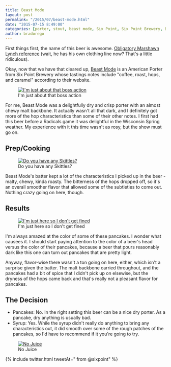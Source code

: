 ```yaml
---
title: Beast Mode
layout: post
permalink: "/2015/07/beast-mode.html"
date: "2015-07-15 8:49:00"
categories: [porter, stout, beast mode, Six Point, Six Point Brewery, Brooklyn, New York]
author: bradorego
---
```


First things first, the name of this beer is awesome. <a href="https://img0.etsystatic.com/055/0/7092175/il_570xN.747418260_k48h.jpg" target="_blank">Obligatory Marshawn Lynch reference</a> (wait, he has his own clothing line now? That's a little ridiculous).

Okay, now that we have that cleared up, <a href="http://sixpoint.com/beers/cycliquids/beastmode" target="_blank">Beast Mode</a> is an American Porter from Six Point Brewery whose tastings notes include "coffee, roast, hops, and caramel" according to their website.

<figure class="imageWrap">
  <a href="{{ site.url }}/assets/full/beastmode/beer.jpg" target="_blank">
    <img src="{{ site.url }}/assets/compressed/beastmode/beer.jpg" alt="I'm just about that boss action" />
  </a>
  <figcaption>
    I'm just about that boss action
  </figcaption>
</figure>

For me, Beast Mode was a delightfully dry and crisp porter with an almost chewy malt backbone. It actually wasn't all that dark, and I definitely got more of the hop characteristics than some of their other notes. I first had this beer before a Radicals game it was delightful in the Wisconsin Spring weather. My experience with it this time wasn't as rosy, but the show must go on.

## Prep/Cooking

<figure class="imageWrap">
  <a href="{{ site.url }}/assets/full/beastmode/batter.jpg" target="_blank">
    <img src="{{ site.url }}/assets/compressed/beastmode/batter.jpg" alt="Do you have any Skittles?" />
  </a>
  <figcaption>
    Do you have any Skittles?
  </figcaption>
</figure>

Beast Mode's batter kept a lot of the characteristics I picked up in the beer - malty, chewy, kinda roasty. The bitterness of the hops dropped off, so it's an overall smoother flavor that allowed some of the subtleties to come out. Nothing crazy going on here, though.

## Results

<figure class="imageWrap">
  <a href="{{ site.url }}/assets/full/beastmode/pancakes.jpg" target="_blank">
    <img src="{{ site.url }}/assets/compressed/beastmode/pancakes.jpg" alt="I'm just here so I don't get fined" />
  </a>
  <figcaption>
    I'm just here so I don't get fined
  </figcaption>
</figure>

I'm always amazed at the color of some of these pancakes. I wonder what causees it. I should start paying attention to the color of a beer's head versus the color of their pancakes, because a beer that pours reasonably dark like this one can turn out pancakes that are pretty light.

Anyway, flavor-wise there wasn't a ton going on here, either, which isn't a surprise given the batter. The malt backbone carried throughout, and the pancakes had a bit of spice that I didn't pick up on elsewise, but the dryness of the hops came back and that's really not a pleasant flavor for pancakes.

## The Decision

* Pancakes: No. In the right setting this beer can be a nice dry porter. As a pancake, dry anything is usually bad.
* Syrup: Yes. While the syrup didn't really do anything to bring any characteristics out, it did smooth over some of the rough patches of the pancakes, so I'd have to recommend if it you're going to try.

<figure class="imageWrap">
  <a href="{{ site.url }}/assets/full/beastmode/syrup.jpg" target="_blank">
    <img src="{{ site.url }}/assets/compressed/beastmode/syrup.jpg" alt="No Juice" />
  </a>
  <figcaption>
    No Juice
  </figcaption>
</figure>

{% include twitter.html tweetAt=" from @sixpoint" %}
